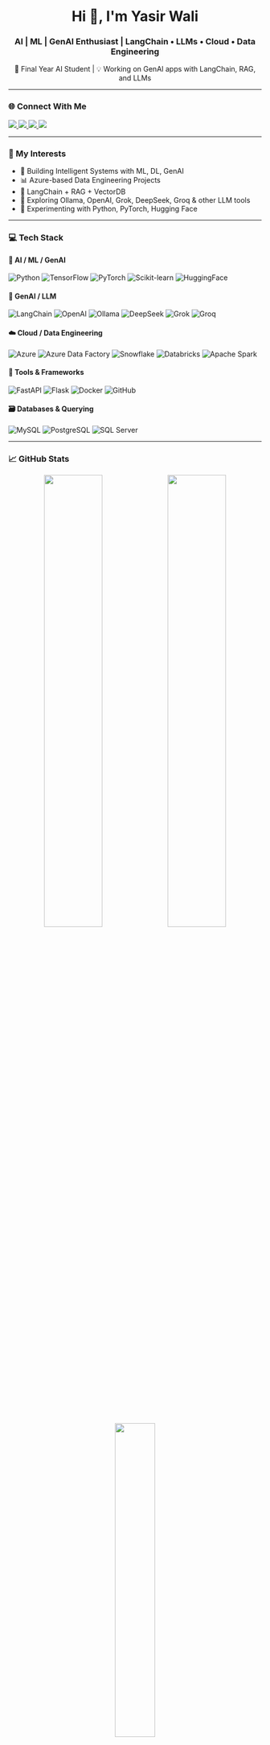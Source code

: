 <h1 align="center">Hi 👋, I'm Yasir Wali</h1>
<h3 align="center">AI | ML | GenAI Enthusiast | LangChain • LLMs • Cloud • Data Engineering</h3>

<p align="center">
  🚀 Final Year AI Student | 💡  Working on GenAI apps with LangChain, RAG, and LLMs 
</p>

---

### 🌐 Connect With Me
<p align="left">
  <a href="https://linkedin.com/in/waliyasir" target="_blank">
    <img src="https://img.shields.io/badge/LinkedIn-%230077B5.svg?&style=for-the-badge&logo=linkedin&logoColor=white" />
  </a>
  <a href="mailto:yasirwali301302@gmail.com">
    <img src="https://img.shields.io/badge/Gmail-D14836?style=for-the-badge&logo=gmail&logoColor=white" />
  </a>
  <a href="https://instagram.com/waliyasir_yw" target="_blank">
    <img src="https://img.shields.io/badge/Instagram-%23E4405F.svg?&style=for-the-badge&logo=instagram&logoColor=white" />
  </a>
  <a href="https://x.com/YasirWali18" target="_blank">
    <img src="https://img.shields.io/badge/X-%23121011.svg?&style=for-the-badge&logo=X&logoColor=white" />
  </a>
</p>

---

### 🧠 My Interests
- 🤖 Building Intelligent Systems with ML, DL, GenAI
- 📊 Azure-based Data Engineering Projects
- 🔗 LangChain + RAG + VectorDB
- 🧠 Exploring Ollama, OpenAI, Grok, DeepSeek, Groq & other LLM tools
- 🧪 Experimenting with Python, PyTorch, Hugging Face

---

### 💻 Tech Stack
#### 🧠 AI / ML / GenAI
![Python](https://img.shields.io/badge/Python-3670A0?style=for-the-badge&logo=python&logoColor=white)
![TensorFlow](https://img.shields.io/badge/TensorFlow-FF6F00?style=for-the-badge&logo=tensorflow&logoColor=white)
![PyTorch](https://img.shields.io/badge/PyTorch-EE4C2C?style=for-the-badge&logo=pytorch&logoColor=white)
![Scikit-learn](https://img.shields.io/badge/scikit--learn-F7931E?style=for-the-badge&logo=scikit-learn&logoColor=white)
![HuggingFace](https://img.shields.io/badge/HuggingFace-FFD21F?style=for-the-badge&logo=huggingface&logoColor=black)

#### 🧠 GenAI / LLM
![LangChain](https://img.shields.io/badge/LangChain-00BFA6?style=for-the-badge&logo=polywork&logoColor=white)
![OpenAI](https://img.shields.io/badge/OpenAI-412991?style=for-the-badge&logo=openai&logoColor=white)
![Ollama](https://img.shields.io/badge/Ollama-000000?style=for-the-badge&logoColor=white)
![DeepSeek](https://img.shields.io/badge/DeepSeek-A020F0?style=for-the-badge&logoColor=white)
![Grok](https://img.shields.io/badge/Grok-005eff?style=for-the-badge&logoColor=white)
![Groq](https://img.shields.io/badge/Groq-F05033?style=for-the-badge&logoColor=white)

#### ☁️ Cloud / Data Engineering
![Azure](https://img.shields.io/badge/Microsoft_Azure-0078D4?style=for-the-badge&logo=microsoftazure&logoColor=white)
![Azure Data Factory](https://img.shields.io/badge/Azure_Data_Factory-0078D4?style=for-the-badge&logo=azuredatafactory&logoColor=white)
![Snowflake](https://img.shields.io/badge/Snowflake-29B5E8?style=for-the-badge&logo=snowflake&logoColor=white)
![Databricks](https://img.shields.io/badge/Databricks-EF3E3E?style=for-the-badge&logo=databricks&logoColor=white)
![Apache Spark](https://img.shields.io/badge/Apache_Spark-FDEE21?style=for-the-badge&logo=apachespark&logoColor=black)

#### 🧰 Tools & Frameworks
![FastAPI](https://img.shields.io/badge/FastAPI-005571?style=for-the-badge&logo=fastapi)
![Flask](https://img.shields.io/badge/Flask-000000?style=for-the-badge&logo=flask&logoColor=white)
![Docker](https://img.shields.io/badge/Docker-2496ED?style=for-the-badge&logo=docker&logoColor=white)
![GitHub](https://img.shields.io/badge/GitHub-181717?style=for-the-badge&logo=github&logoColor=white)

#### 🗃️ Databases & Querying
![MySQL](https://img.shields.io/badge/MySQL-4479A1?style=for-the-badge&logo=mysql&logoColor=white)
![PostgreSQL](https://img.shields.io/badge/PostgreSQL-336791?style=for-the-badge&logo=postgresql&logoColor=white)
![SQL Server](https://img.shields.io/badge/SQL_Server-CC2927?style=for-the-badge&logo=microsoftsqlserver&logoColor=white)

---

### 📈 GitHub Stats

<p align="center">
  <img src="https://github-readme-stats.vercel.app/api?username=yasirwali1052&show_icons=true&theme=shadow_blue" width="48%" />
  <img src="https://github-readme-streak-stats.herokuapp.com/?user=yasirwali1052&theme=shadow_blue" width="48%" />
</p>

<p align="center">
  <img src="https://github-readme-stats.vercel.app/api/top-langs/?username=yasirwali1052&layout=compact&theme=shadow_blue" width="40%" />
</p>

---

<p align="center">
  <img src="https://visitcount.itsvg.in/api?id=yasirwali1052&icon=2&color=5" />
</p>

